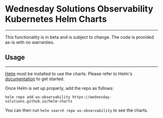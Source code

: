 # Wednesday Solutions Observability Kubernetes Helm Charts
---

This functionality is in beta and is subject to change. The code is provided as-is with no warranties.

## Usage
---
[Helm](https://helm.sh) must be installed to use the charts.
Please refer to Helm's [documentation](https://helm.sh/docs/) to get started.

Once Helm is set up properly, add the repo as follows:

```console
helm repo add ws-observability https://wednesday-solutions.github.io/helm-charts
```

You can then run `helm search repo ws-observability` to see the charts.
